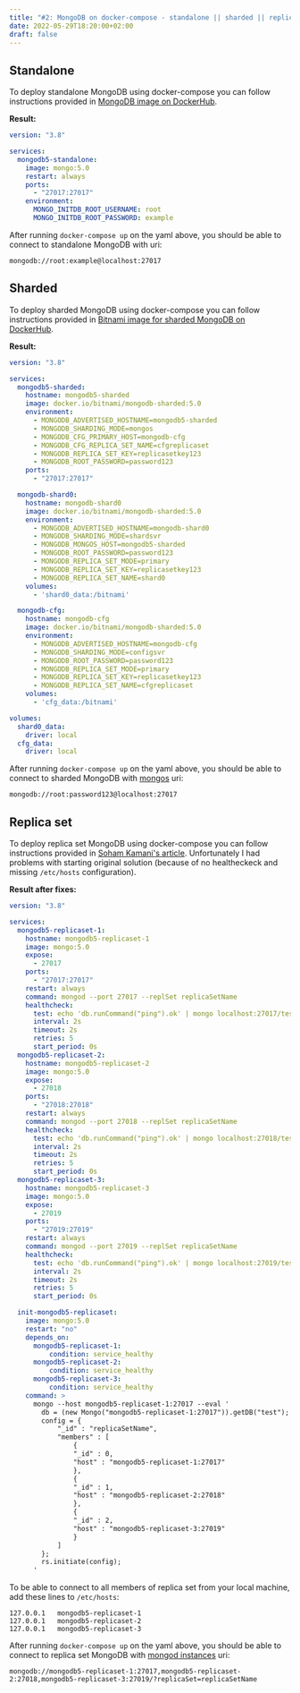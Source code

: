 ```yaml
---
title: "#2: MongoDB on docker-compose - standalone || sharded || replicaSet"
date: 2022-05-29T18:20:00+02:00
draft: false
---
```


## Standalone

To deploy standalone MongoDB using docker-compose you can follow instructions provided in [MongoDB image on DockerHub](https://hub.docker.com/_/mongo). 

**Result:**

```yaml
version: "3.8"

services:
  mongodb5-standalone:
    image: mongo:5.0
    restart: always
    ports:
      - "27017:27017"
    environment:
      MONGO_INITDB_ROOT_USERNAME: root
      MONGO_INITDB_ROOT_PASSWORD: example
```

After running `docker-compose up` on the yaml above, you should be able to connect to standalone MongoDB with uri:

```
mongodb://root:example@localhost:27017
```

## Sharded

To deploy sharded MongoDB using docker-compose you can follow instructions provided in [Bitnami image for sharded MongoDB on DockerHub](https://hub.docker.com/r/bitnami/mongodb-sharded/).

**Result:**

```yaml
version: "3.8"

services:
  mongodb5-sharded:
    hostname: mongodb5-sharded
    image: docker.io/bitnami/mongodb-sharded:5.0
    environment:
      - MONGODB_ADVERTISED_HOSTNAME=mongodb5-sharded
      - MONGODB_SHARDING_MODE=mongos
      - MONGODB_CFG_PRIMARY_HOST=mongodb-cfg
      - MONGODB_CFG_REPLICA_SET_NAME=cfgreplicaset
      - MONGODB_REPLICA_SET_KEY=replicasetkey123
      - MONGODB_ROOT_PASSWORD=password123
    ports:
      - "27017:27017"

  mongodb-shard0:
    hostname: mongodb-shard0
    image: docker.io/bitnami/mongodb-sharded:5.0
    environment:
      - MONGODB_ADVERTISED_HOSTNAME=mongodb-shard0
      - MONGODB_SHARDING_MODE=shardsvr
      - MONGODB_MONGOS_HOST=mongodb5-sharded
      - MONGODB_ROOT_PASSWORD=password123
      - MONGODB_REPLICA_SET_MODE=primary
      - MONGODB_REPLICA_SET_KEY=replicasetkey123
      - MONGODB_REPLICA_SET_NAME=shard0
    volumes:
      - 'shard0_data:/bitnami'

  mongodb-cfg:
    hostname: mongodb-cfg
    image: docker.io/bitnami/mongodb-sharded:5.0
    environment:
      - MONGODB_ADVERTISED_HOSTNAME=mongodb-cfg
      - MONGODB_SHARDING_MODE=configsvr
      - MONGODB_ROOT_PASSWORD=password123
      - MONGODB_REPLICA_SET_MODE=primary
      - MONGODB_REPLICA_SET_KEY=replicasetkey123
      - MONGODB_REPLICA_SET_NAME=cfgreplicaset
    volumes:
      - 'cfg_data:/bitnami'

volumes:
  shard0_data:
    driver: local
  cfg_data:
    driver: local
```

After running `docker-compose up` on the yaml above, you should be able to connect to sharded MongoDB with [mongos](https://www.mongodb.com/docs/manual/sharding/#connecting-to-a-sharded-cluster) uri:

```
mongodb://root:password123@localhost:27017
```

## Replica set

To deploy replica set MongoDB using docker-compose you can follow instructions provided in [Soham Kamani's article](https://www.sohamkamani.com/docker/mongo-replica-set/). Unfortunately I had problems with starting original solution (because of no healtheckeck and missing `/etc/hosts` configuration).

**Result after fixes:**

```yaml
version: "3.8"

services:
  mongodb5-replicaset-1:
    hostname: mongodb5-replicaset-1
    image: mongo:5.0
    expose:
      - 27017
    ports:
      - "27017:27017"
    restart: always
    command: mongod --port 27017 --replSet replicaSetName
    healthcheck:
      test: echo 'db.runCommand("ping").ok' | mongo localhost:27017/test --quiet
      interval: 2s
      timeout: 2s
      retries: 5
      start_period: 0s
  mongodb5-replicaset-2:
    hostname: mongodb5-replicaset-2
    image: mongo:5.0
    expose:
      - 27018
    ports:
      - "27018:27018"
    restart: always
    command: mongod --port 27018 --replSet replicaSetName
    healthcheck:
      test: echo 'db.runCommand("ping").ok' | mongo localhost:27018/test --quiet
      interval: 2s
      timeout: 2s
      retries: 5
      start_period: 0s
  mongodb5-replicaset-3:
    hostname: mongodb5-replicaset-3
    image: mongo:5.0
    expose:
      - 27019
    ports:
      - "27019:27019"
    restart: always
    command: mongod --port 27019 --replSet replicaSetName
    healthcheck:
      test: echo 'db.runCommand("ping").ok' | mongo localhost:27019/test --quiet
      interval: 2s
      timeout: 2s
      retries: 5
      start_period: 0s

  init-mongodb5-replicaset:
    image: mongo:5.0
    restart: "no"
    depends_on:
      mongodb5-replicaset-1:
          condition: service_healthy
      mongodb5-replicaset-2:
          condition: service_healthy
      mongodb5-replicaset-3:
          condition: service_healthy
    command: >
      mongo --host mongodb5-replicaset-1:27017 --eval '
        db = (new Mongo("mongodb5-replicaset-1:27017")).getDB("test");
        config = {
            "_id" : "replicaSetName",
            "members" : [
                {
                "_id" : 0,
                "host" : "mongodb5-replicaset-1:27017"
                },
                {
                "_id" : 1,
                "host" : "mongodb5-replicaset-2:27018"
                },
                {
                "_id" : 2,
                "host" : "mongodb5-replicaset-3:27019"
                }
            ]
        };
        rs.initiate(config);
      '
```

To be able to connect to all members of replica set from your local machine, add these lines to `/etc/hosts`:
```
127.0.0.1   mongodb5-replicaset-1
127.0.0.1   mongodb5-replicaset-2
127.0.0.1   mongodb5-replicaset-3
```

After running `docker-compose up` on the yaml above, you should be able to connect to replica set MongoDB with [mongod instances](https://www.mongodb.com/docs/manual/reference/connection-string/#examples) uri:

```
mongodb://mongodb5-replicaset-1:27017,mongodb5-replicaset-2:27018,mongodb5-replicaset-3:27019/?replicaSet=replicaSetName
```